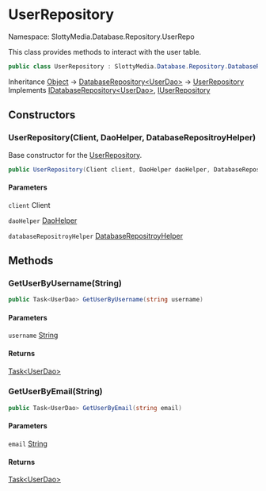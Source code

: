 # UserRepository

Namespace: SlottyMedia.Database.Repository.UserRepo

This class provides methods to interact with the user table.

```csharp
public class UserRepository : SlottyMedia.Database.Repository.DatabaseRepository`1[[SlottyMedia.Database.Daos.UserDao, SlottyMedia.Database, Version=1.0.0.0, Culture=neutral, PublicKeyToken=null]], SlottyMedia.Database.Repository.IDatabaseRepository`1[[SlottyMedia.Database.Daos.UserDao, SlottyMedia.Database, Version=1.0.0.0, Culture=neutral, PublicKeyToken=null]], IUserRepository
```

Inheritance [Object](https://docs.microsoft.com/en-us/dotnet/api/system.object) → [DatabaseRepository&lt;UserDao&gt;](./slottymedia.database.repository.databaserepository-1.md) → [UserRepository](./slottymedia.database.repository.userrepo.userrepository.md)<br>
Implements [IDatabaseRepository&lt;UserDao&gt;](./slottymedia.database.repository.idatabaserepository-1.md), [IUserRepository](./slottymedia.database.repository.userrepo.iuserrepository.md)

## Constructors

### **UserRepository(Client, DaoHelper, DatabaseRepositroyHelper)**

Base constructor for the [UserRepository](./slottymedia.database.repository.userrepo.userrepository.md).

```csharp
public UserRepository(Client client, DaoHelper daoHelper, DatabaseRepositroyHelper databaseRepositroyHelper)
```

#### Parameters

`client` Client<br>

`daoHelper` [DaoHelper](./slottymedia.database.helper.daohelper.md)<br>

`databaseRepositroyHelper` [DatabaseRepositroyHelper](./slottymedia.database.helper.databaserepositroyhelper.md)<br>

## Methods

### **GetUserByUsername(String)**

```csharp
public Task<UserDao> GetUserByUsername(string username)
```

#### Parameters

`username` [String](https://docs.microsoft.com/en-us/dotnet/api/system.string)<br>

#### Returns

[Task&lt;UserDao&gt;](https://docs.microsoft.com/en-us/dotnet/api/system.threading.tasks.task-1)<br>

### **GetUserByEmail(String)**

```csharp
public Task<UserDao> GetUserByEmail(string email)
```

#### Parameters

`email` [String](https://docs.microsoft.com/en-us/dotnet/api/system.string)<br>

#### Returns

[Task&lt;UserDao&gt;](https://docs.microsoft.com/en-us/dotnet/api/system.threading.tasks.task-1)<br>
